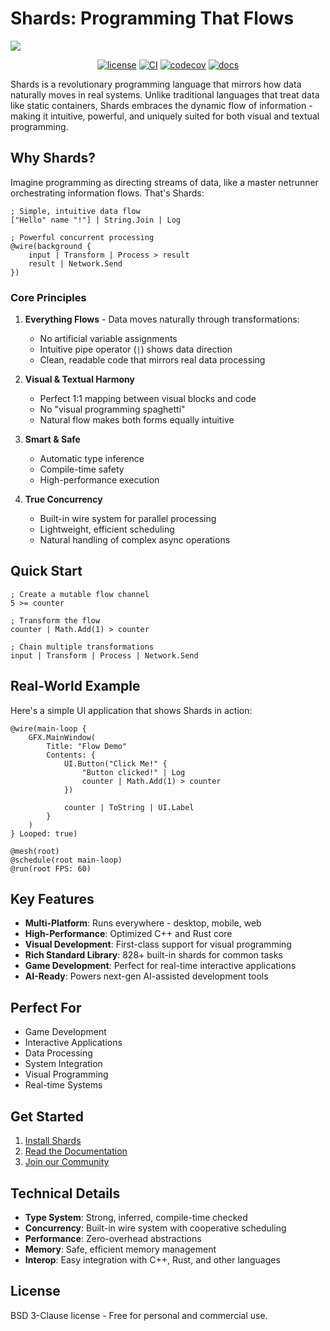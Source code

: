 # Shards: Programming That Flows

<img src="assets/wide-logo.png">

<div align="center">

  <a href="">[![license](https://img.shields.io/github/license/fragcolor-xyz/shards)](./LICENSE)</a>
  <a href="">[![CI](https://github.com/fragcolor-xyz/shards/actions/workflows/main.yml/badge.svg)](https://github.com/fragcolor-xyz/shards/actions/workflows/main.yml)</a>
  <a href="">[![codecov](https://codecov.io/gh/fragcolor-xyz/shards/branch/devel/graph/badge.svg?token=4PMT2FQFDS)](https://codecov.io/gh/fragcolor-xyz/shards)</a>
  <a href="">[![docs](https://img.shields.io/badge/docs-8A2BE2)](https://docs.fragcolor.com/)</a>

</div>

Shards is a revolutionary programming language that mirrors how data naturally moves in real systems. Unlike traditional languages that treat data like static containers, Shards embraces the dynamic flow of information - making it intuitive, powerful, and uniquely suited for both visual and textual programming.

## Why Shards?

Imagine programming as directing streams of data, like a master netrunner orchestrating information flows. That's Shards:

```shards
; Simple, intuitive data flow
["Hello" name "!"] | String.Join | Log

; Powerful concurrent processing
@wire(background {
    input | Transform | Process > result
    result | Network.Send
})
```

### Core Principles

1. **Everything Flows** - Data moves naturally through transformations:
   - No artificial variable assignments
   - Intuitive pipe operator (`|`) shows data direction
   - Clean, readable code that mirrors real data processing

2. **Visual & Textual Harmony**
   - Perfect 1:1 mapping between visual blocks and code
   - No "visual programming spaghetti"
   - Natural flow makes both forms equally intuitive

3. **Smart & Safe**
   - Automatic type inference
   - Compile-time safety
   - High-performance execution

4. **True Concurrency**
   - Built-in wire system for parallel processing
   - Lightweight, efficient scheduling
   - Natural handling of complex async operations

## Quick Start

```shards
; Create a mutable flow channel
5 >= counter

; Transform the flow
counter | Math.Add(1) > counter

; Chain multiple transformations
input | Transform | Process | Network.Send
```

## Real-World Example

Here's a simple UI application that shows Shards in action:

```shards
@wire(main-loop {
    GFX.MainWindow(
        Title: "Flow Demo"
        Contents: {
            UI.Button("Click Me!" {
                "Button clicked!" | Log
                counter | Math.Add(1) > counter
            })
            
            counter | ToString | UI.Label
        }
    )
} Looped: true)

@mesh(root)
@schedule(root main-loop)
@run(root FPS: 60)
```

## Key Features

- **Multi-Platform**: Runs everywhere - desktop, mobile, web
- **High-Performance**: Optimized C++ and Rust core
- **Visual Development**: First-class support for visual programming
- **Rich Standard Library**: 828+ built-in shards for common tasks
- **Game Development**: Perfect for real-time interactive applications
- **AI-Ready**: Powers next-gen AI-assisted development tools

## Perfect For

- Game Development
- Interactive Applications
- Data Processing
- System Integration
- Visual Programming
- Real-time Systems

## Get Started

1. [Install Shards](https://docs.fragcolor.com/contribute/getting-started/)
2. [Read the Documentation](https://docs.fragcolor.com)
3. [Join our Community](https://discord.gg/fragcolor)

## Technical Details

- **Type System**: Strong, inferred, compile-time checked
- **Concurrency**: Built-in wire system with cooperative scheduling
- **Performance**: Zero-overhead abstractions
- **Memory**: Safe, efficient memory management
- **Interop**: Easy integration with C++, Rust, and other languages

## License

BSD 3-Clause license - Free for personal and commercial use.
